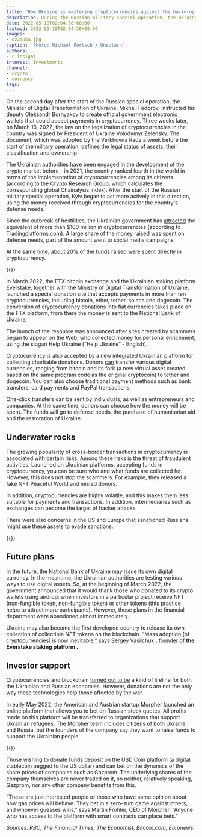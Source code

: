 ```yaml
---
title: "How Ukraine is mastering cryptocurrencies against the backdrop of a Russian special operation"
description: During the Russian military special operation, the Ukrainian authorities began to actively develop cryptocurrencies. Here's how the country's approach to digital money has changed and what initiatives have been launched
date: 2022-05-18T02:04:38+08:00
lastmod: 2022-05-18T02:04:38+08:00
images:
- czZqOko.jpg
caption: 'Photo: Michael Fortsch / Unsplash'
authors:
- r-insight
interest: Investments
channel: 
- crypto
- currency
tags: 
---
```


On the second day after the start of the Russian special operation, the Minister of Digital Transformation of Ukraine, Mikhail Fedorov, instructed his deputy Oleksandr Bornyakov to create official government electronic wallets that could accept payments in cryptocurrency. Three weeks later, on March 16, 2022, the law on the legalization of cryptocurrencies in the country was signed by President of Ukraine Volodymyr Zelensky. The document, which was adopted by the Verkhovna Rada a week before the start of the military operation, defines the legal status of assets, their classification and ownership.

The Ukrainian authorities have been engaged in the development of the crypto market before - in 2021, the country ranked fourth in the world in terms of the implementation of cryptocurrencies among its citizens (according to the Crypto Research Group, which calculates the corresponding global Chainalysis index). After the start of the Russian military special operation, Kyiv began to act more actively in this direction, using the money received through cryptocurrencies for the country's defense needs.

Since the outbreak of hostilities, the Ukrainian government has [attracted](https://www.ft.com/content/f3778d00-4c9b-40bb-b91c-84b60dd09698) the equivalent of more than $100 million in cryptocurrencies (according to Tradingplatforms.com). A large share of the money raised was spent on defense needs, part of the amount went to social media campaigns.

At the same time, about 20% of the funds raised were [spent](https://www.economist.com/the-economist-explains/2022/04/05/how-is-ukraine-using-crypto-to-fund-the-war) directly in cryptocurrency.

{{<ads>}}

In March 2022, the FTX bitcoin exchange and the Ukrainian staking platform Everstake, together with the Ministry of Digital Transformation of Ukraine, launched a special donation site that accepts payments in more than ten cryptocurrencies, including bitcoin, ether, tether, solana and dogecoin. The conversion of cryptocurrency donations into fiat currencies takes place on the FTX platform, from there the money is sent to the National Bank of Ukraine.

The launch of the resource was announced after sites created by scammers began to appear on the Web, who collected money for personal enrichment, using the slogan Help Ukraine (“Help Ukraine” - English).

Cryptocurrency is also accepted by a new integrated Ukrainian platform for collecting charitable donations. Donors [can](https://news.bitcoin.com/ukraines-new-fundraising-platform-accepts-crypto-allows-donors-to-allocate-funds/) transfer various digital currencies, ranging from bitcoin and its fork (a new virtual asset created based on the same program code as the original cryptocoin) to tether and dogecoin. You can also choose traditional payment methods such as bank transfers, card payments and PayPal transactions.

One-click transfers can be sent by individuals, as well as entrepreneurs and companies. At the same time, donors can choose how the money will be spent. The funds will go to defense needs, the purchase of humanitarian aid and the restoration of Ukraine.

Underwater rocks
----------------

The growing popularity of cross-border transactions in cryptocurrency is associated with certain risks. Among these risks is the threat of fraudulent activities. Launched on Ukrainian platforms, accepting funds in cryptocurrency, you can be sure who and what funds are collected for. However, this does not stop the scammers. For example, they released a fake NFT Peaceful World and misled donors.

In addition, cryptocurrencies are highly volatile, and this makes them less suitable for payments and transactions. In addition, intermediaries such as exchanges can become the target of hacker attacks.

There were also concerns in the US and Europe that sanctioned Russians might use these assets to evade sanctions.

{{<ads>}}

Future plans
------------

In the future, the National Bank of Ukraine may issue its own digital currency. In the meantime, the Ukrainian authorities are testing various ways to use digital assets. So, at the beginning of March 2022, the government announced that it would thank those who donated to its crypto wallets using airdrop: when investors in a particular project receive NFT (non-fungible token, non-fungible token) or other tokens (this practice helps to attract more participants). However, these plans in the financial department were abandoned almost immediately.

Ukraine may also become the first developed country to release its own collection of collectible NFT tokens on the blockchain. “Mass adoption \[of cryptocurrencies\] is now inevitable,” says Sergey Vasilchuk , founder of **the Everstake staking platform .**

Investor support
----------------

Cryptocurrencies and blockchain [turned out to be](https://www.euronews.com/next/06.05.2022/how-blockchain-technology-is-supporting-ukraine-and-russia-by-betting-on-virtual-russian-s) a kind of lifeline for both the Ukrainian and Russian economies. However, donations are not the only way these technologies help those affected by the war.

In early May 2022, the American and Austrian startup Morpher launched an online platform that allows you to bet on Russian stock quotes. All profits made on this platform will be transferred to organizations that support Ukrainian refugees. The Morpher team includes citizens of both Ukraine and Russia, but the founders of the company say they want to raise funds to support the Ukrainian people.

{{<ads>}}

Those wishing to donate funds deposit on the USD Coin platform (a digital stablecoin pegged to the US dollar) and can bet on the dynamics of the share prices of companies such as Gazprom. The underlying shares of the company themselves are never traded on it, so neither, relatively speaking, Gazprom, nor any other company benefits from this.

“These are just interested people or those who have some opinion about how gas prices will behave. They bet in a zero-sum game against others, and whoever guesses wins,” says Martin Frohler, CEO of Morpher. “Anyone who has access to the platform with smart contracts can place bets.”

_Sources: RBC, The Financial Times, The Economist, Bitcoin.com, Euronews_
